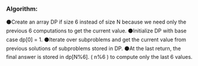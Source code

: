 ### Algorithm:
⚫Create an array DP if size 6 instead of size N because we need only the previous 6 computations to get the current value.
⚫Initialize DP with base case dp[0] = 1.
⚫Iterate over subproblems and get the current value from previous solutions of subproblems stored in DP.
⚫At the last return, the final answer is stored in dp[N%6]. ( n%6 ) to compute only the last 6 values.
